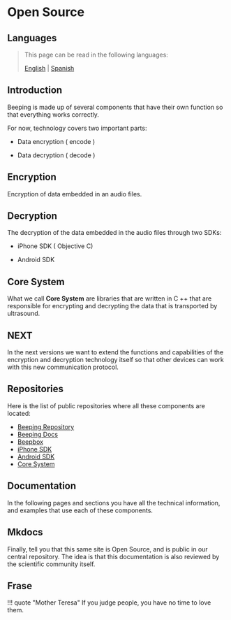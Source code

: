 # Open Source

## Languages

> This page can be read in the following languages:
>  
> [English](https://docs.beeping.land/componets/) | [Spanish](https://docs-es.beeping.land/componets/)

## Introduction

Beeping is made up of several components that have their own function so that everything works correctly.

For now, technology covers two important parts:

- Data encryption ( encode )

- Data decryption ( decode )

## Encryption

Encryption of data embedded in an audio files.

## Decryption

The decryption of the data embedded in the audio files through two SDKs:

- iPhone SDK ( Objective C)

- Android SDK

## Core System

What we call **Core System** are libraries that are written in C ++ that are responsible for encrypting and decrypting the data that is transported by ultrasound.

## NEXT

In the next versions we want to extend the functions and capabilities of the encryption and decryption technology itself so that other devices can work with this new communication protocol.

## Repositories

Here is the list of public repositories where all these components are located:

* [Beeping Repository](https://github.com/beeping-io)
* [Beeping Docs](https://github.com/beeping-io/beeping-docs)
* [Beepbox](https://github.com/beeping-io/beepbox)
* [iPhone SDK](https://github.com/beeping-io/sdk-iphone-objective-c)
* [Android SDK](https://github.com/beeping-io/sdk-android)
* [Core System](https://github.com/beeping-io/beeping-core)

## Documentation

In the following pages and sections you have all the technical information, and examples that use each of these components.

## Mkdocs

Finally, tell you that this same site is Open Source, and is public in our central repository. The idea is that this documentation is also reviewed by the scientific community itself.

## Frase

!!! quote "Mother Teresa"
    If you judge people, you have no time to love them.
